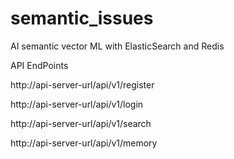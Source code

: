 # semantic_issues
AI semantic vector ML with ElasticSearch and Redis

API EndPoints

http://api-server-url/api/v1/register

http://api-server-url/api/v1/login


http://api-server-url/api/v1/search


http://api-server-url/api/v1/memory


